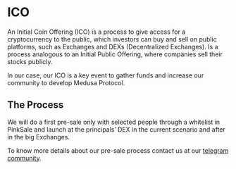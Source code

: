 # ICO

An Initial Coin Offering (ICO) is a process to give access for a cryptocurrency to the public, which investors can buy and sell on public platforms, such as Exchanges and DEXs (Decentralized Exchanges). Is a process analogous to an Initial Public Offering, where companies sell their stocks publicly.

In our case, our ICO is a key event to gather funds and increase our community to develop Medusa Protocol.

## The Process

We will do a first pre-sale only with selected people through a whitelist in PinkSale and launch at the principals’ DEX in the current scenario and after in the big Exchanges.

To know more details about our pre-sale process contact us at our [telegram community](https://t.me/medusaprotocol).
